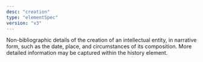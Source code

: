 ```yaml
---
desc: "creation"
type: "elementSpec"
version: "v3"
---
```


Non-bibliographic details of the creation of an intellectual entity, in narrative
form,
such as the date, place, and circumstances of its composition. More detailed information
may
be captured within the history element.